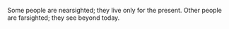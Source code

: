 Some people are nearsighted; they live only for the present. Other people are farsighted; they see beyond today.
